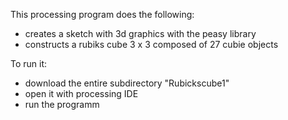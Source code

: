 
This processing program does the following:
- creates a sketch with 3d graphics with the peasy library
- constructs a rubiks cube 3 x 3 composed of 27 cubie objects

To run it:
- download the entire subdirectory "Rubickscube1"
- open it with processing IDE
- run the programm
